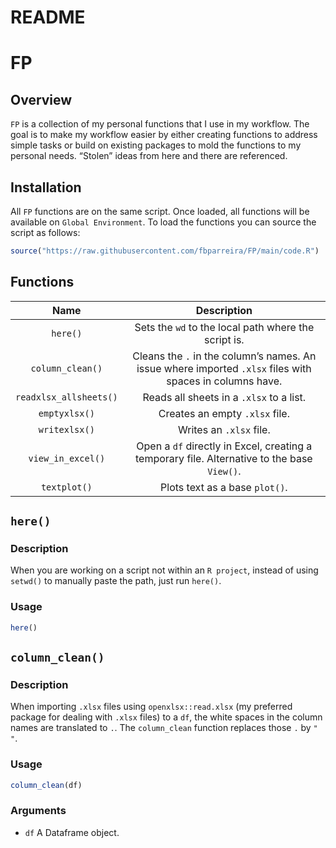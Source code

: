 README
================

# FP

## Overview

`FP` is a collection of my personal functions that I use in my workflow.
The goal is to make my workflow easier by either creating functions to
address simple tasks or build on existing packages to mold the functions
to my personal needs. “Stolen” ideas from here and there are referenced.

## Installation

All `FP` functions are on the same script. Once loaded, all functions
will be available on `Global Environment`. To load the functions you can
source the script as follows:

``` r
source("https://raw.githubusercontent.com/fbparreira/FP/main/code.R")
```

## Functions

| **Name** | **Description** |
|:--:|:--:|
| `here()` | Sets the `wd` to the local path where the script is. |
| `column_clean()` | Cleans the `.` in the column’s names. An issue where imported `.xlsx` files with spaces in columns have. |
| `readxlsx_allsheets()` | Reads all sheets in a `.xlsx` to a list. |
| `emptyxlsx()` | Creates an empty `.xlsx` file. |
| `writexlsx()` | Writes an `.xlsx` file. |
| `view_in_excel()` | Open a `df` directly in Excel, creating a temporary file. Alternative to the base `View()`. |
| `textplot()` | Plots text as a base `plot()`. |

## `here()`

### Description

When you are working on a script not within an `R project`, instead of
using `setwd()` to manually paste the path, just run `here()`.

### Usage

``` r
here()
```

## `column_clean()`

### Description

When importing `.xlsx` files using `openxlsx::read.xlsx` (my preferred
package for dealing with `.xlsx` files) to a `df`, the white spaces in
the column names are translated to `.`. The `column_clean` function
replaces those `.` by `" "`.

### Usage

``` r
column_clean(df)
```

### Arguments

- `df` A Dataframe object.
